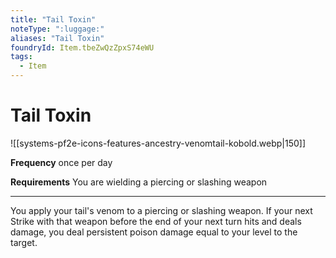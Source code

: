 ```yaml
---
title: "Tail Toxin"
noteType: ":luggage:"
aliases: "Tail Toxin"
foundryId: Item.tbeZwQzZpxS74eWU
tags:
  - Item
---
```


# Tail Toxin
![[systems-pf2e-icons-features-ancestry-venomtail-kobold.webp|150]]

**Frequency** once per day

**Requirements** You are wielding a piercing or slashing weapon

* * *

You apply your tail's venom to a piercing or slashing weapon. If your next Strike with that weapon before the end of your next turn hits and deals damage, you deal persistent poison damage equal to your level to the target.
